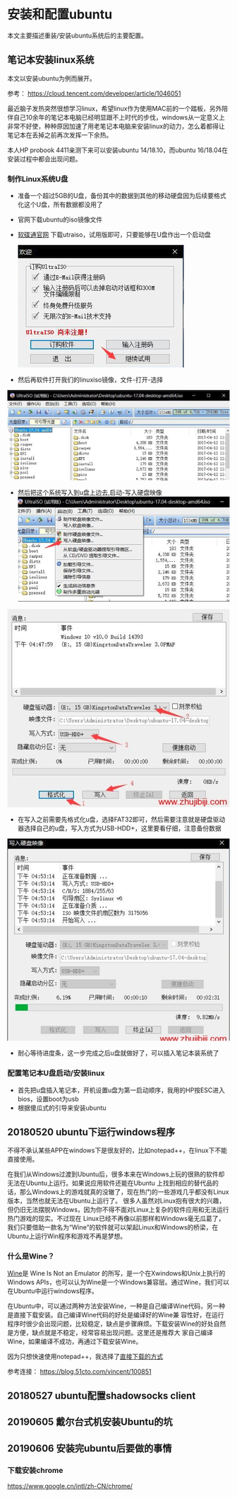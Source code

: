 # 安装和配置ubuntu

本文主要描述重装/安装ubuntu系统后的主要配置。


## 笔记本安装linux系统

本文以安装ubuntu为例而展开。

参考：
https://cloud.tencent.com/developer/article/1046051

最近脑子发热突然很想学习linux，希望linux作为使用MAC前的一个踏板，另外陪伴自己10余年的笔记本电脑已经明显跟不上时代的步伐，windows从一定意义上非常不好使，种种原因加速了用老笔记本电脑来安装linux的动力，怎么着都得让笔记本在丢掉之前再次发挥一下余热。

本人HP probook 4411亲测下来可以安装ubuntu 14/18.10，而ubuntu 16/18.04在安装过程中都会出现问题。

### 制作Linux系统U盘

- 准备一个超过5GB的U盘，备份其中的数据到其他的移动硬盘因为后续要格式化这个U盘，所有数据都没用了
- 官网下载ubuntu的iso镜像文件
- [软碟通官网](https://cn.ultraiso.net/xiazai.html) 下载utraiso，试用版即可，只要能够在U盘作出一个启动盘
  
  ![image1](./resource/1.png)

- 然后再软件打开我们的linuxiso镜像，文件-打开-选择
  
![image2](./resource/2.png)

- 然后把这个系统写入到u盘上边去,启动-写入硬盘映像
![image3](./resource/3.png)


![image4](./resource/4.png)

- 在写入之前需要先格式化u盘，选择FAT32即可，然后需要注意就是硬盘驱动器选择自己的u盘，写入方式为USB-HDD+，这里要看仔细，注意备份数据
  
![image5](./resource/5.png)


- 耐心等待进度条，这一步完成之后u盘就做好了，可以插入笔记本装系统了


### 配置笔记本U盘启动/安装linux

- 首先把u盘插入笔记本，开机设置u盘为第一启动顺序，我用的HP按ESC进入bios，设置boot为usb  
- 根据傻瓜式的引导来安装ubuntu



## 20180520 ubuntu下运行windows程序

不得不承认某些APP在windows下是很友好的，比如notepad++，在linux下不能直接使用。

在我们从Windows过渡到Ubuntu后，很多本来在Windows上玩的很熟的软件却无法在Ubuntu上运行。如果说应用软件还能在Ubuntu 上找到相应的替代品的话，那么Windows上的游戏就真的没辙了，现在热门的一些游戏几乎都没有Linux版本，当然也就无法在Ubuntu上运行了。 很多人虽然对Linux抱有很大的兴趣，但仍旧无法摆脱Windows，因为你不得不面对Linux上复杂的软件应用和无法运行热门游戏的现实。不过现在 Linux已经不再像以前那样和Windows毫无瓜葛了，我们只要借助一款名为“Wine”的软件就可以架起Linux和Windows的桥梁，在 Ubuntu上运行Win程序和游戏不再是梦想。

### 什么是Wine？

[Wine](https://www.winehq.org/)是 Wine Is Not an Emulator 的所写，是一个在Xwindows和Unix上执行的Windows APIs，也可以认为Wine是一个Windows兼容层。通过Wine，我们可以在Ubuntu中运行windows程序。

在Ubuntu中，可以通过两种方法安装Wine，一种是自己编译Wine代码，另一种是直接下载安装。自己编译Wine代码的好处是编译好的Wine兼 容性好，在运行程序时很少会出现问题，比较稳定，缺点是步骤麻烦。下载安装Wine的好处自然是方便，缺点就是不稳定，经常容易出现问题。这里还是推荐大 家自己编译Wine，如果编译不成功，再通过下载安装Wine。

因为只想快速使用notepad++，我选择了[直接下载的方式](https://wiki.winehq.org/Ubuntu)

参考连接：
https://blog.51cto.com/vincent/100851


## 20180527 ubuntu配置shadowsocks client



## 20190605 戴尔台式机安装Ubuntu的坑


## 20190606 安装完ubuntu后要做的事情

### 下载安装chrome

https://www.google.cn/intl/zh-CN/chrome/

